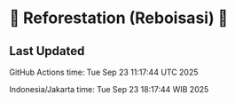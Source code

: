 
# 🌳 Reforestation (Reboisasi) 🌲

## Last Updated

GitHub Actions time: Tue Sep 23 11:17:44 UTC 2025

Indonesia/Jakarta time: Tue Sep 23 18:17:44 WIB 2025
